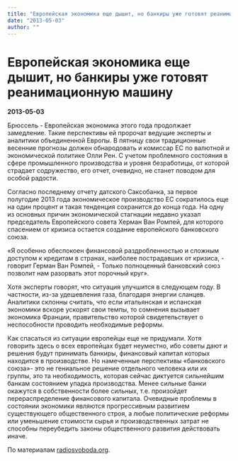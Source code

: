 ```yaml
---
title: "Европейская экономика еще дышит, но банкиры уже готовят реанимационную машину"
date: "2013-05-03"
author: ""
---
```


# Европейская экономика еще дышит, но банкиры уже готовят реанимационную машину

**2013-05-03** 

Брюссель - Европейская экономика этого года продолжает замедление. Такие перспективы ей пророчат ведущие эксперты и аналитики объединенной Европы. В пятницу свои традиционные весенние прогнозы должен обнародовать и комиссар ЕС по валютной и экономической политике Олли Рен. С учетом проблемного состояния в сфере промышленного производства и уровня безработицы, от которой страдает содружество, его отчет, очевидно, не станет поводом для особой радости.

Согласно последнему отчету датского Саксобанка, за первое полугодие 2013 года экономическое производство ЕС сократилось еще на один процент и такая тенденция сохранится до конца года. На одну из основных причин экономической стагнации недавно указал председатель Европейского совета Херман Ван Ромпей, для которого спасением от кризиса остается создание европейского банковского союза.

«Я особенно обеспокоен финансовой раздробленностью и сложным доступом к кредитам в странах, наиболее пострадавших от кризиса, - говорит Герман Ван Ромпей, - Только полноценный банковский союз позволит нам разорвать этот порочный круг».

Хотя эксперты говорят, что ситуация улучшится в следующем году. В частности, из-за удешевления газа, благодаря энергии сланцев. Аналитики склонны считать, что если итальянская и испанская экономики вскоре ускорят свои темпы, то сомнения вызывает экономика Франции, правительство которой свидетельствует о неспособности проводить необходимые реформы.

Как спасаться из ситуации европейцы еще не придумали. Хотя говорить здесь о всех европейцах будет неуместно, ибо советы дают и решения будут принимать банкиры, финансовый капитал которых находится в производстве. Но намеченные перспективы «банковского союза»- это не гениальное решение отдельного человека или их группы, это та необходимость, которая сейчас диктуется сильнейшим банкам состоянием упадка производства. Менее сильные банки окажутся в собственности более сильных, т.е. произойдет перераспределение финансового капитала. Очевидные проблемы в состоянии экономики являются прогрессивным развитием существующего общественного строя, а любые политические реформы или уменьшение стоимости сырья и производственных затрат не способны переубедить законы общественного развития действовать иначе.

По материалам [radiosvoboda.org](http://www.radiosvoboda.org/content/article/24975469.html).